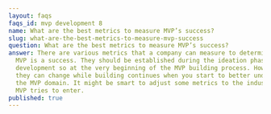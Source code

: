 ```yaml
---
layout: faqs
faqs_id: mvp development 8
name: What are the best metrics to measure MVP’s success?
slug: what-are-the-best-metrics-to-measure-mvp-success
question: What are the best metrics to measure MVP’s success?
answer: There are various metrics that a company can measure to determine if its
  MVP is a success. They should be established during the ideation phase of MVP
  development so at the very beginning of the MVP building process. However,
  they can change while building continues when you start to better understand
  the MVP domain. It might be smart to adjust some metrics to the industry your
  MVP tries to enter.
published: true
---
```

